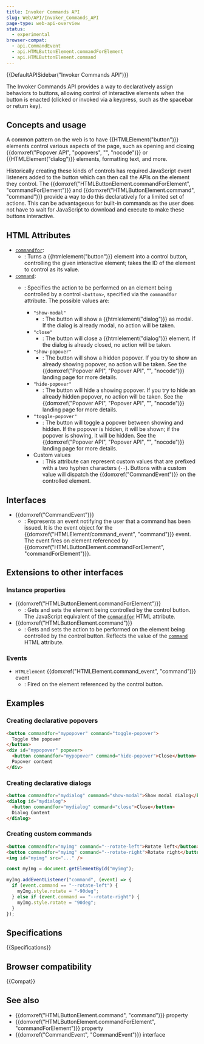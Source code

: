 ```yaml
---
title: Invoker Commands API
slug: Web/API/Invoker_Commands_API
page-type: web-api-overview
status:
  - experimental
browser-compat:
  - api.CommandEvent
  - api.HTMLButtonElement.commandForElement
  - api.HTMLButtonElement.command
---
```


{{DefaultAPISidebar("Invoker Commands API")}}

The Invoker Commands API provides a way to declaratively assign behaviors to buttons, allowing control of interactive elements when the button is enacted (clicked or invoked via a keypress, such as the spacebar or return key).

## Concepts and usage

A common pattern on the web is to have {{HTMLElement("button")}} elements control various aspects of the page, such as opening and closing {{domxref("Popover API", "popovers", "", "nocode")}} or {{HTMLElement("dialog")}} elements, formatting text, and more.

Historically creating these kinds of controls has required JavaScript event listeners added to the button which can then call the APIs on the element they control. The {{domxref("HTMLButtonElement.commandForElement", "commandForElement")}} and {{domxref("HTMLButtonElement.command", "command")}} provide a way to do this declaratively for a limited set of actions. This can be advantageous for built-in commands as the user does not have to wait for JavaScript to download and execute to make these buttons interactive.

## HTML Attributes

- [`commandfor`](/en-US/docs/Web/HTML/Element/button#commandfor):
  - : Turns a {{htmlelement("button")}} element into a control button, controlling the given interactive element; takes the ID of the element to control as its value.
- [`command`](/en-US/docs/Web/HTML/Element/button#command):
  - : Specifies the action to be performed on an element being controlled by a control `<button>`, specified via the `commandfor` attribute. The possible values are:

    - `"show-modal"`
      - : The button will show a {{htmlelement("dialog")}} as modal. If the dialog is already modal, no action will be taken.
    - `"close"`
      - : The button will close a {{htmlelement("dialog")}} element. If the dialog is already closed, no action will be taken.
    - `"show-popover"`
      - : The button will show a hidden popover. If you try to show an already showing popover, no action will be taken. See the {{domxref("Popover API", "Popover API", "", "nocode")}} landing page for more details.
    - `"hide-popover"`
      - : The button will hide a showing popover. If you try to hide an already hidden popover, no action will be taken. See the {{domxref("Popover API", "Popover API", "", "nocode")}} landing page for more details.
    - `"toggle-popover"`
      - : The button will toggle a popover between showing and hidden. If the popover is hidden, it will be shown; if the popover is showing, it will be hidden. See the {{domxref("Popover API", "Popover API", "", "nocode")}} landing page for more details.
    - Custom values
      - : This attribute can represent custom values that are prefixed with a two hyphen characters (`--`). Buttons with a custom value will dispatch the {{domxref("CommandEvent")}} on the controlled element.

## Interfaces

- {{domxref("CommandEvent")}}
  - : Represents an event notifying the user that a command has been issued. It is the event object for the {{domxref("HTMLElement/command_event", "command")}} event. The event fires on element referenced by {{domxref("HTMLButtonElement.commandForElement", "commandForElement")}}.

## Extensions to other interfaces

### Instance properties

- {{domxref("HTMLButtonElement.commandForElement")}}
  - : Gets and sets the element being controlled by the control button. The JavaScript equivalent of the [`commandfor`](/en-US/docs/Web/HTML/Element/button#commandfor) HTML attribute.
- {{domxref("HTMLButtonElement.command")}}
  - : Gets and sets the action to be performed on the element being controlled by the control button. Reflects the value of the [`command`](/en-US/docs/Web/HTML/Element/button#command) HTML attribute.

### Events

- `HTMLElement` {{domxref("HTMLElement.command_event", "command")}} event
  - : Fired on the element referenced by the control button.

## Examples

### Creating declarative popovers

```html
<button commandfor="mypopover" command="toggle-popover">
  Toggle the popover
</button>
<div id="mypopover" popover>
  <button commandfor="mypopover" command="hide-popover">Close</button>
  Popover content
</div>
```

### Creating declarative dialogs

```html
<button commandfor="mydialog" command="show-modal">Show modal dialog</button>
<dialog id="mydialog">
  <button commandfor="mydialog" command="close">Close</button>
  Dialog Content
</dialog>
```

### Creating custom commands

```html
<button commandfor="myimg" command="--rotate-left">Rotate left</button>
<button commandfor="myimg" command="--rotate-right">Rotate right</button>
<img id="myimg" src="..." />
```

```js
const myImg = document.getElementById("myimg");

myImg.addEventListener("command", (event) => {
  if (event.command == "--rotate-left") {
    myImg.style.rotate = "-90deg";
  } else if (event.command == "--rotate-right") {
    myImg.style.rotate = "90deg";
  }
});
```

## Specifications

{{Specifications}}

## Browser compatibility

{{Compat}}

## See also

- {{domxref("HTMLButtonElement.command", "command")}} property
- {{domxref("HTMLButtonElement.commandForElement", "commandForElement")}} property
- {{domxref("CommandEvent", "CommandEvent")}} interface
